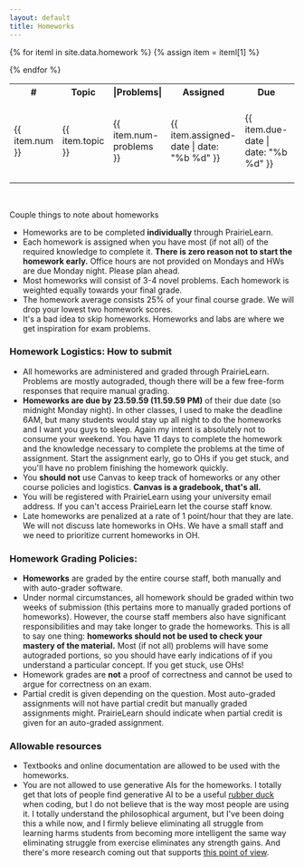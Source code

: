 ```yaml
---
layout: default
title: Homeworks
---
```


<table id="customers">
  <tr>
    <th> # </th>
    <th>Topic</th>
    <th>|Problems|</th>
    <th>Assigned</th>
    <th>Due</th>
    <th>Questions</th>
    <!-- <th>Solutions</th> -->
  </tr>
  {% for iteml in site.data.homework %}  
    {% assign item = iteml[1] %}
    <tr>
        <td>{{ item.num }}</td>
        <td> {{ item.topic }} </td>
        <td> {{ item.num-problems }} </td>
        <td> {{ item.assigned-date | date: "%b %d" }} </td>
        <td> {{ item.due-date | date: "%b %d" }} </td>
        <td> 
            {% if item.questions-link %}
            <a href="{{ site.base }}{{ item.questions-link }}"
                style="text-decoration: none">
                <img class="homework-icon"
                    alt="Homework {{ item.num }} Questions"
                    title="Homework {{ item.num }} Questions"
                    src="{{ site.base }}/img/icons/lab_questions.png" />
            </a>
            {% endif %}
        </td>
        <!-- <td> 
            {% if item.solutions-link %}
            <a href="{{ site.base }}{{ item.solutions-link }}"
                style="text-decoration: none">
                <img class="homework-icon"
                    alt="Homework {{ item.num }} Questions"
                    title="Homework {{ item.num }} Questions"
                    src="{{ site.base }}/img/icons/lab_solutions.png" />
            </a>
            {% endif %}
        </td> -->
    </tr>        


  {% endfor %}

</table>

&nbsp;

Couple things to note about homeworks
- Homeworks are to be completed **individually** through PrairieLearn.
- Each homework is assigned when you have most (if not all) of the required knowledge to complete it.  **There is zero reason not to start the homework early.** Office hours are not provided on Mondays and HWs are due Monday night. Please plan ahead. 
- Most homeworks will consist of 3-4 novel problems. Each homework is weighted equally towards your final grade. 
- The homework average consists 25% of your final course grade. We will drop your lowest two homework scores. 
- It's a bad idea to skip homeworks. Homeworks and labs are where we get inspiration for exam problems. 

### Homework Logistics: How to submit

- All homeworks are administered and graded through PrairieLearn. Problems are mostly autograded, though there will be a few free-form responses that require manual grading.
- **Homeworks are due by 23.59.59 (11.59.59 PM)** of their due date (so midnight Monday night). In other classes, I used to make the deadline 6AM, but many students would stay up all night to do the homeworks and I want you guys to sleep. Again my intent is absolutely not to consume your weekend. You have 11 days to complete the homework and the knowledge necessary to complete the problems at the time of assignment. Start the assignment early, go to OHs if you get stuck, and you'll have no problem finishing the homework quickly. 
- You **should not** use Canvas to keep track of homeworks or any other course policies and logistics. **Canvas is a gradebook, that's all.**  
- You will be registered with PrairieLearn using your university email address. If you can't access PrairieLearn let the course staff know. 
- Late homeworks are penalized at a rate of 1 point/hour that they are late. We will not discuss late homeworks in OHs. We have a small staff and we need to prioritize current homeworks in OH. 

### Homework Grading Policies: 

- **Homeworks** are graded by the entire course staff, both manually and with auto-grader software. 
- Under normal circumstances, all homework should be graded within two weeks of submission (this pertains more to manually graded portions of homeworks). However, the course staff members also have significant responsibilities and may take longer to grade the homeworks. This is all to say one thing: **homeworks should not be used to check your mastery of the material.** Most (if not all) problems will have some autograded portions, so you should have early indications of if you understand a particular concept. If you get stuck, use OHs! 
- Homework grades are **not** a proof of correctness and cannot be used to argue for correctness on an exam. 
- Partial credit is given depending on the question. Most auto-graded assignments will not have partial credit but manually graded assignments might. PrairieLearn should indicate when partial credit is given for an auto-graded assignment.

### Allowable resources

- Textbooks and online documentation are allowed to be used with the homeworks.  
- You are not allowed to use generative AIs for the homeworks. I totally get that lots of people find generative AI to be a useful [rubber duck](https://en.wikipedia.org/wiki/Rubber_duck) when coding, but I do not believe that is the way most people are using it. I totally understand the philosophical argument, but I've been doing this a while now, and I firmly believe eliminating all struggle from learning harms students from becoming more intelligent the same way eliminating struggle from exercise eliminates any strength gains. And there's more research coming out that supports [this point of view](https://papers.ssrn.com/sol3/papers.cfm?abstract_id=4895486). 
